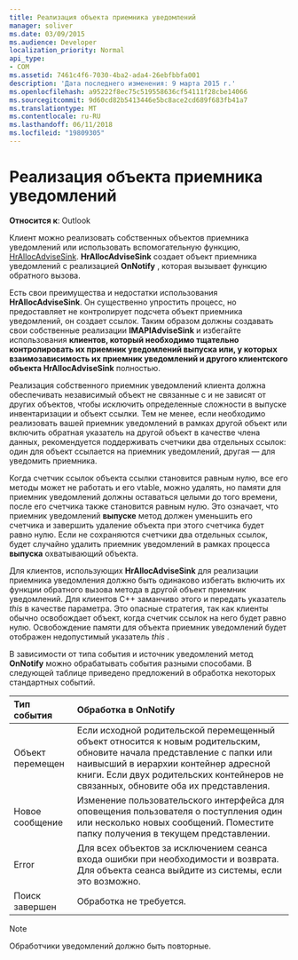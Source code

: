 ```yaml
---
title: Реализация объекта приемника уведомлений
manager: soliver
ms.date: 03/09/2015
ms.audience: Developer
localization_priority: Normal
api_type:
- COM
ms.assetid: 7461c4f6-7030-4ba2-ada4-26ebfbbfa001
description: 'Дата последнего изменения: 9 марта 2015 г.'
ms.openlocfilehash: a95222f8ec75c519558636cf54111f28cbe14066
ms.sourcegitcommit: 9d60cd82b5413446e5bc8ace2cd689f683fb41a7
ms.translationtype: MT
ms.contentlocale: ru-RU
ms.lasthandoff: 06/11/2018
ms.locfileid: "19809305"
---
```

# <a name="implementing-an-advise-sink-object"></a>Реализация объекта приемника уведомлений

  
  
**Относится к**: Outlook 
  
Клиент можно реализовать собственных объектов приемника уведомлений или использовать вспомогательную функцию, [HrAllocAdviseSink](hrallocadvisesink.md). **HrAllocAdviseSink** создает объект приемника уведомлений с реализацией **OnNotify** , которая вызывает функцию обратного вызова. 
  
Есть свои преимущества и недостатки использования **HrAllocAdviseSink**. Он существенно упростить процесс, но предоставляет не контролирует подсчета объект приемника уведомлений, он создает ссылок. Таким образом должны создавать свои собственные реализации **IMAPIAdviseSink** и избегайте использования **клиентов, который необходимо тщательно контролировать их приемник уведомлений выпуска или, у которых взаимозависимость их приемник уведомлений и другого клиентского объекта HrAllocAdviseSink** полностью. 
  
Реализация собственного приемник уведомлений клиента должна обеспечивать независимый объект не связанные с и не зависят от других объектов, чтобы исключить определенные сложности в выпуске инвентаризации и объект ссылки. Тем не менее, если необходимо реализовать вашей приемник уведомлений в рамках другой объект или включить обратная указатель на другой объект в качестве члена данных, рекомендуется поддерживать счетчики два отдельных ссылок: один для объект ссылается на приемник уведомлений, другая — для уведомить приемника. 
  
Когда счетчик ссылок объекта ссылки становится равным нулю, все его методы может не работать и его vtable, можно удалять, но памяти для приемник уведомлений должны оставаться целыми до того времени, после его счетчика также становится равным нулю. Это означает, что приемник уведомлений **выпуске** метод должен уменьшить его счетчика и завершить удаление объекта при этого счетчика будет равно нулю. Если не сохраняются счетчики два отдельных ссылок, будет случайно удалить приемник уведомлений в рамках процесса **выпуска** охватывающий объекта. 
  
Для клиентов, использующих **HrAllocAdviseSink** для реализации приемника уведомления должно быть одинаково избегать включить их функции обратного вызова метода в другой объект приемник уведомлений. Для клиентов C++ заманчиво этого и передать указатель _this_ в качестве параметра. Это опасные стратегия, так как клиенты обычно освобождает объект, когда счетчик ссылок на него будет равно нулю. Освобождение памяти для объекта приемник уведомлений будет отображен недопустимый указатель _this_ . 
  
В зависимости от типа события и источник уведомлений метод **OnNotify** можно обрабатывать события разными способами. В следующей таблице приведено предложений в обработка некоторых стандартных событий. 
  
|**Тип события**|**Обработка в OnNotify**|
|:-----|:-----|
|Объект перемещен  <br/> |Если исходной родительской перемещенный объект относится к новым родительским, обновите начала представление с папки или наивысший в иерархии контейнер адресной книги. Если двух родительских контейнеров не связанных, обновите оба их представления.  <br/> |
|Новое сообщение  <br/> |Изменение пользовательского интерфейса для оповещения пользователя о поступления один или несколько новых сообщений. Поместите папку получения в текущем представлении.  <br/> |
|Error  <br/> |Для всех объектов за исключением сеанса входа ошибки при необходимости и возврата. Для объекта сеанса выйдите из системы, если это возможно.  <br/> |
|Поиск завершен  <br/> |Обработка не требуется.  <br/> |
   
> [!NOTE]
> Обработчики уведомлений должно быть повторные. 
  

